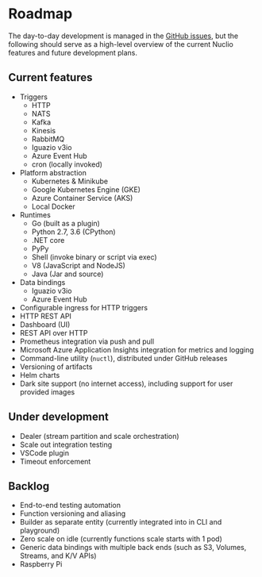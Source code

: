 # Roadmap

The day-to-day development is managed in the [GitHub issues](https://github.com/nuclio/nuclio/issues), but the following should serve as a high-level overview of the current Nuclio features and future development plans.

## Current features

- Triggers
    - HTTP
    - NATS
    - Kafka
    - Kinesis
    - RabbitMQ
    - Iguazio v3io
    - Azure Event Hub
    - cron (locally invoked)
- Platform abstraction
    - Kubernetes & Minikube
    - Google Kubernetes Engine (GKE)
    - Azure Container Service (AKS)
    - Local Docker
- Runtimes
    - Go (built as a plugin)
    - Python 2.7, 3.6 (CPython)
    - .NET core
    - PyPy
    - Shell (invoke binary or script via exec)
    - V8 (JavaScript and NodeJS)
    - Java (Jar and source)
- Data bindings
    - Iguazio v3io
    - Azure Event Hub
- Configurable ingress for HTTP triggers
- HTTP REST API
- Dashboard (UI)
- REST API over HTTP
- Prometheus integration via push and pull
- Microsoft Azure Application Insights integration for metrics and logging
- Command-line utility (`nuctl`), distributed under GitHub releases
- Versioning of artifacts
- Helm charts
- Dark site support (no internet access), including support for user provided images

## Under development

- Dealer (stream partition and scale orchestration)
- Scale out integration testing
- VSCode plugin
- Timeout enforcement

## Backlog

- End-to-end testing automation
- Function versioning and aliasing
- Builder as separate entity (currently integrated into in CLI and playground) 
- Zero scale on idle (currently functions scale starts with 1 pod)
- Generic data bindings with multiple back ends (such as S3, Volumes, Streams, and K/V APIs)
- Raspberry Pi
